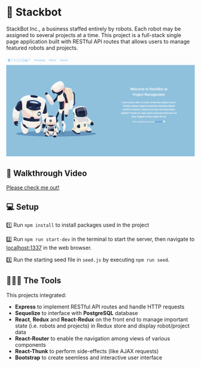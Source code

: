 # 🤖 Stackbot

StackBot Inc., a business staffed entirely by robots. Each robot may be assigned to several projects at a time. This project is a full-stack single page application built with RESTful API routes that allows users to manage featured robots and projects.

![app demo](public/demo.png)

## 🎥 Walkthrough Video

[Please check me out!](https://youtu.be/FGzaJNBscKs)

## 💻 Setup

1️⃣ Run `npm install` to install packages used in the project

2️⃣ Run `npm run start-dev` in the terminal to start the server, then navigate to [localhost:1337](http://localhost:1337) in the web browser.

3️⃣ Run the starting seed file in `seed.js` by executing `npm run seed`.

## 👩🏻‍💻 The Tools

This projects integrated:

* **Express** to implement RESTful API routes and handle HTTP requests
* **Sequelize** to interface with **PostgreSQL** database
* **React**, **Redux** and **React-Redux** on the front end to manage important state (i.e. robots and projects) in Redux store and display robot/project data
* **React-Router** to enable the navigation among views of various components 
* **React-Thunk** to perform side-effects (like AJAX requests)
* **Bootstrap** to create seemless and interactive user interface
